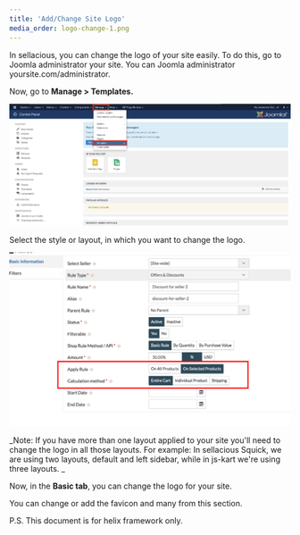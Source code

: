 ```yaml
---
title: 'Add/Change Site Logo'
media_order: logo-change-1.png
---
```


In sellacious, you can change the logo of your site easily. To do this, go to Joomla administrator your site. You can Joomla administrator yoursite.com/administrator.

Now, go to **Manage > Templates.**

![](logo-change-1.png)

Select the style or layout, in which you want to change the logo.

![](logo-change-2.png)

_Note: If you have more than one layout applied to your site you'll need to change the logo in all those layouts.
For example: In sellacious Squick, we are using two layouts, default and left sidebar, while in js-kart we're using three layouts. _

Now, in the **Basic tab**, you can change the logo for your site.

You can change or add the favicon and many from this section.

P.S. This document is for helix framework only.